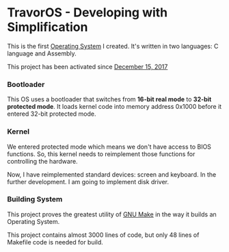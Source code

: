 # TravorOS - Developing with Simplification

This is the first [Operating System](https://en.wikipedia.org/wiki/Operating_System "Operating System Definition") I created. It's written in two languages: C language and Assembly.

This project has been activated since [December 15, 2017](https://github.com/TravorLZH/TravorOS/blob/master/ChangeLog.md#01-r0-2017-12-15)

### Bootloader

This OS uses a bootloader that switches from **16-bit real mode** to **32-bit protected mode**. It loads kernel code into memory address 0x1000 before it entered 32-bit protected mode.

### Kernel

We entered protected mode which means we don't have access to BIOS functions. So, this kernel needs to reimplement those functions for controlling the hardware.

Now, I have reimplemented standard devices: screen and keyboard. In the further development. I am going to implement disk driver.

### Building System

This project proves the greatest utility of [GNU Make](https://www.gnu.org/software/make "GNU Make Homepage") in the way it builds an Operating System.

This project contains almost 3000 lines of code, but only 48 lines of Makefile code is needed for build.

